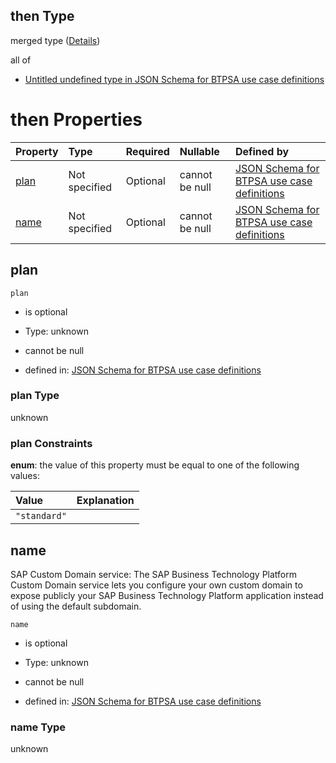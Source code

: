 ## then Type

merged type ([Details](btpsa-usecase-properties-services-items-allof-2-then-allof-12-then.md))

all of

*   [Untitled undefined type in JSON Schema for BTPSA use case definitions](btpsa-usecase-properties-services-items-allof-2-then-allof-12-then-allof-0.md "check type definition")

# then Properties

| Property      | Type          | Required | Nullable       | Defined by                                                                                                                                                                                                            |
| :------------ | :------------ | :------- | :------------- | :-------------------------------------------------------------------------------------------------------------------------------------------------------------------------------------------------------------------- |
| [plan](#plan) | Not specified | Optional | cannot be null | [JSON Schema for BTPSA use case definitions](btpsa-usecase-properties-services-items-allof-2-then-allof-12-then-properties-plan.md "undefined#/properties/services/items/allOf/2/then/allOf/12/then/properties/plan") |
| [name](#name) | Not specified | Optional | cannot be null | [JSON Schema for BTPSA use case definitions](btpsa-usecase-properties-services-items-allof-2-then-allof-12-then-properties-name.md "undefined#/properties/services/items/allOf/2/then/allOf/12/then/properties/name") |

## plan



`plan`

*   is optional

*   Type: unknown

*   cannot be null

*   defined in: [JSON Schema for BTPSA use case definitions](btpsa-usecase-properties-services-items-allof-2-then-allof-12-then-properties-plan.md "undefined#/properties/services/items/allOf/2/then/allOf/12/then/properties/plan")

### plan Type

unknown

### plan Constraints

**enum**: the value of this property must be equal to one of the following values:

| Value        | Explanation |
| :----------- | :---------- |
| `"standard"` |             |

## name

SAP Custom Domain service: The SAP Business Technology Platform Custom Domain service lets you configure your own custom domain to expose publicly your SAP Business Technology Platform application instead of using the default subdomain.

`name`

*   is optional

*   Type: unknown

*   cannot be null

*   defined in: [JSON Schema for BTPSA use case definitions](btpsa-usecase-properties-services-items-allof-2-then-allof-12-then-properties-name.md "undefined#/properties/services/items/allOf/2/then/allOf/12/then/properties/name")

### name Type

unknown
